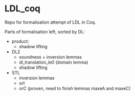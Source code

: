 # LDL_coq

Repo for formalisation attempt of LDL in Coq. 

Parts of formalisation left, sorted by DL:
- product:
  + shadow lifting
- DL2
  + soundness + inversion lemmas
  + dl_translation_le0 (domain lemma)
  + shadow lifting
- STL
  + inversion lemmas
  + orI
  + orC (proven, need to finish lemmas maxeA and maxeC)
